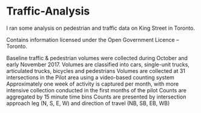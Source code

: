 # Traffic-Analysis

I ran some analysis on pedestrian and traffic data on King Street in Toronto.

Contains information licensed under the Open Government Licence – Toronto.

Baseline traffic & pedestrian volumes were collected during October and early November 2017.
Volumes are classified into cars, single-unit trucks, articulated trucks, bicycles and pedestrians
Volumes are collected at 31 intersections in the Pilot area using a video-based counting system
Approximately one week of activity is captured per month, with more intensive collection conducted in the first months of the pilot
Counts are aggregated by 15 minute time bins
Counts are presented by intersection approach leg (N, S, E, W) and direction of travel (NB, SB, EB, WB)

